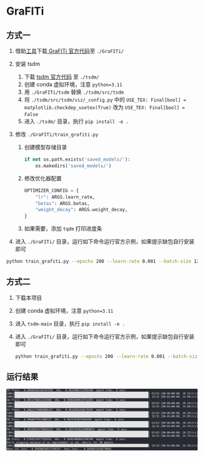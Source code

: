 # GraFITi

## 方式一

1. 借助[工具](https://github.com/kynehc/clone_anonymous_github)下载[ GraFITi 官方代码](https://anonymous.4open.science/r/GraFITi-8F7B/README.md)至 `./GraFITi/`

2. 安装 tsdm

   1. 下载 [tsdm 官方代码](https://github.com/randolf-scholz/tsdm) 至 `./tsdm/`
   2. 创建 conda 虚拟环境，注意 `python=3.11`
   3. 用 `./GraFITi/tsdm` 替换 `./tsdm/src/tsdm`
   4. 将 `./tsdm/src/tsdm/viz/_config.py` 中的 `USE_TEX: Final[bool] = matplotlib.checkdep_usetex(True)` 改为 `USE_TEX: Final[bool] = False`
   5. 进入 `./tsdm/` 目录，执行 `pip install -e .` 

3. 修改 `./GraFITi/train_grafiti.py`

   1. 创建模型存储目录

      ```python
      if not os.path.exists('saved_models/'):
          os.makedirs('saved_models/')
      ```

   2. 修改优化器配置

      ```python
      OPTIMIZER_CONFIG = {
          "lr": ARGS.learn_rate,
          "betas": ARGS.betas,
          "weight_decay": ARGS.weight_decay,
      }
      ```

   3. 如果需要，添加 `tqdm` 打印进度条

4. 进入 `./GraFITi/` 目录，运行如下命令运行官方示例，如果提示缺包自行安装即可

```bash
python train_grafiti.py --epochs 200 --learn-rate 0.001 --batch-size 128 --attn-head 1 --latent-dim 128 --nlayers 4 --dataset physionet2012 --fold 0 -ct 36 -ft 12
```



## 方式二

1. 下载本项目
2. 创建 conda 虚拟环境，注意 `python=3.11`
3. 进入 `tsdm-main` 目录，执行 `pip install -e .` 
4. 进入 `./GraFITi/` 目录，运行如下命令运行官方示例，如果提示缺包自行安装即可

   ```bash
   python train_grafiti.py --epochs 200 --learn-rate 0.001 --batch-size 128 --attn-head 1 --latent-dim 128 --nlayers 4 --dataset physionet2012 --fold 0 -ct 36 -ft 12
   ```



## 运行结果

![](./img/result.png)
